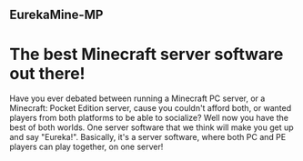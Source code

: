 ## **EurekaMine-MP** ##

The **best** Minecraft server software out there!
========
Have you ever debated between running a Minecraft PC server, or a Minecraft: Pocket Edition server, cause you couldn't afford both, or wanted players from both platforms to be able to socialize? Well now you have the best of both worlds. One server software that we think will make you get up and say "Eureka!". Basically, it's a server software, where both PC and PE players can play together, on one server! 
